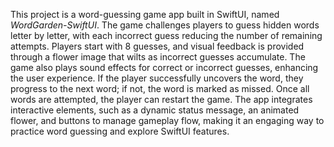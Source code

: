 This project is a word-guessing game app built in SwiftUI, named *WordGarden-SwiftUI*. The game challenges players to guess hidden words letter by letter, with each incorrect guess reducing the number of remaining attempts. 
Players start with 8 guesses, and visual feedback is provided through a flower image that wilts as incorrect guesses accumulate. 
The game also plays sound effects for correct or incorrect guesses, enhancing the user experience. 
If the player successfully uncovers the word, they progress to the next word; if not, the word is marked as missed. 
Once all words are attempted, the player can restart the game. The app integrates interactive elements, such as a dynamic status message, an animated flower, and buttons to manage gameplay flow, making it an engaging way to practice word guessing and explore SwiftUI features.

